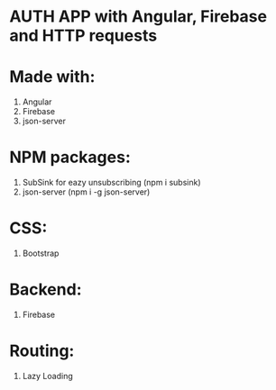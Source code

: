# AUTH APP with Angular, Firebase and HTTP requests

# Made with:

1. Angular
2. Firebase
3. json-server

# NPM packages:

1. SubSink for eazy unsubscribing (npm i subsink)
2. json-server (npm i -g json-server)

# CSS:

1. Bootstrap

# Backend:

1. Firebase

# Routing:

1. Lazy Loading
